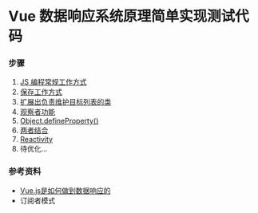 # Vue 数据响应系统原理简单实现测试代码

### 步骤
1. [JS 编程常规工作方式](./src/01.js)
2. [保存工作方式](./src/02.js)
3. [扩展出负责维护目标列表的类](./src/03.js)
4. [观察者功能](./src/04.js)
5. [Object.defineProperty()](./src/05_1.js)
6. [两者结合](./src/05_2.js)
7. [Reactivity](./src/06_0.js)
8. 待优化...

### 参考资料
+ [Vue.js是如何做到数据响应的](http://web.jobbole.com/95035/)
+ 订阅者模式